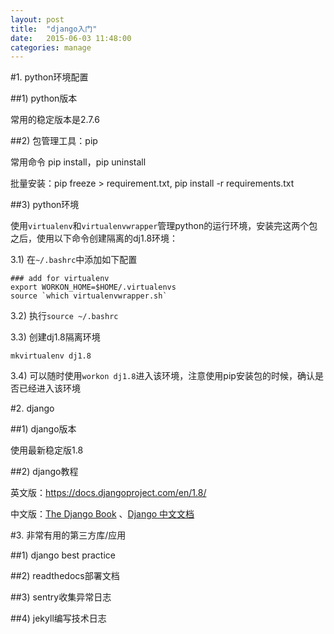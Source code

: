 ```yaml
---
layout: post
title:  "django入门"
date:   2015-06-03 11:48:00
categories: manage
---
```


#1. python环境配置

##1) python版本

常用的稳定版本是2.7.6

##2) 包管理工具：pip

常用命令 pip install，pip uninstall

批量安装：pip freeze > requirement.txt, pip install -r requirements.txt

##3) python环境

使用`virtualenv`和`virtualenvwrapper`管理python的运行环境，安装完这两个包之后，使用以下命令创建隔离的dj1.8环境：

3.1) 在`~/.bashrc`中添加如下配置

```
### add for virtualenv
export WORKON_HOME=$HOME/.virtualenvs
source `which virtualenvwrapper.sh`
```

3.2) 执行`source ~/.bashrc`

3.3) 创建dj1.8隔离环境

```
mkvirtualenv dj1.8
```

3.4) 可以随时使用`workon dj1.8`进入该环境，注意使用pip安装包的时候，确认是否已经进入该环境

#2. django

##1) django版本

使用最新稳定版1.8

##2) django教程

英文版：https://docs.djangoproject.com/en/1.8/

中文版：[The Django Book](http://djangobook.py3k.cn/2.0/chapter01/) 、[Django 中文文档](https://django-chinese-docs.readthedocs.org/en/latest/)

#3. 非常有用的第三方库/应用

##1) django best practice

##2) readthedocs部署文档

##3) sentry收集异常日志

##4) jekyll编写技术日志
